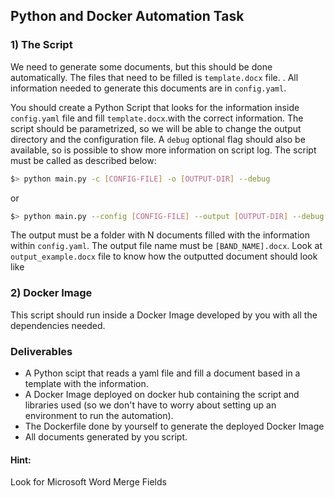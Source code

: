 ## Python and Docker Automation Task


### 1) The Script

We need to generate some documents, but this should be done automatically. The files that need to be filled is  ```template.docx``` file. . All information needed to generate this documents are in ```config.yaml```.

You should create a Python Script that looks for the information inside ```config.yaml``` file and fill ```template.docx```.with the correct information. The script should be parametrized, so we will be able to change the output directory and the configuration file. A ```debug``` optional flag should also be available, so is possible to show more information on script log. The script must be called as described below:

```bash
$> python main.py -c [CONFIG-FILE] -o [OUTPUT-DIR] --debug
```
or

```bash
$> python main.py --config [CONFIG-FILE] --output [OUTPUT-DIR] --debug
```


The output must be a folder with N documents filled with the information within ```config.yaml```. The output file name must be  ```[BAND_NAME].docx```. Look at ```output_example.docx``` file to know how the outputted document should look like

### 2) Docker Image

This script should run inside a Docker Image developed by you with all the dependencies needed.


### Deliverables
  * A Python scipt that reads a yaml file and fill a document based in a template with the information.
  * A Docker Image deployed on docker hub containing the script and libraries used (so we don't have to worry about setting up an environment to run the automation).
  * The Dockerfile done by yourself to generate the deployed Docker Image
  * All documents generated by you script.

#### Hint:

Look for Microsoft Word Merge Fields
